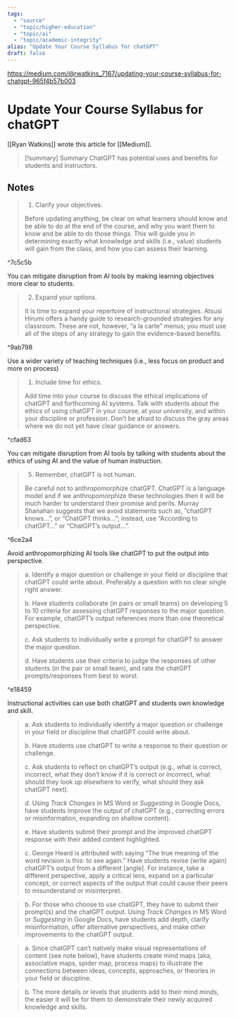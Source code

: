 ```yaml
---
tags:
  - "source"
  - "topic/higher-education"
  - "topic/ai"
  - "topic/academic-integrity"
alias: "Update Your Course Syllabus for chatGPT"
draft: false
---
```


https://medium.com/@rwatkins_7167/updating-your-course-syllabus-for-chatgpt-965f4b57b003

# Update Your Course Syllabus for chatGPT
[[Ryan Watkins]] wrote this article for [[Medium]].

> [!summary] Summary
> ChatGPT has potential uses and benefits for students and instructors.

## Notes
>1. Clarify your objectives.
> 
> Before updating anything, be clear on what learners should know and be able to do at the end of the course, and why you want them to know and be able to do those things. This will guide you in determining exactly what knowledge and skills (i.e., value) students will gain from the class, and how you can assess their learning.

^7c5c5b

You can mitigate disruption from AI tools by making learning objectives more clear to students.

>2. Expand your options.
> 
> It is time to expand your repertoire of instructional strategies. Atsusi Hirumi offers a handy guide to research-grounded strategies for any classroom. These are not, however, “a la carte” menus; you must use all of the steps of any strategy to gain the evidence-based benefits.

^9ab798

Use a wider variety of teaching techniques (i.e., less focus on product and more on process)

>1. Include time for ethics.
>
>Add time into your course to discuss the ethical implications of chatGPT and forthcoming AI systems. Talk with students about the ethics of using chatGPT in your course, at your university, and within your discipline or profession. Don’t be afraid to discuss the gray areas where we do not yet have clear guidance or answers.

^cfad63

You can mitigate disruption from AI tools by talking with students about the ethics of using AI and the value of human instruction.

> 5. Remember, chatGPT is not human.
> 
> Be careful not to anthropomorphize chatGPT. ChatGPT is a language model and if we anthropomorphize these technologies then it will be much harder to understand their promise and perils. Murray Shanahan suggests that we avoid statements such as, “chatGPT knows…”, or “ChatGPT thinks…”; instead, use “According to chatGPT…” or “ChatGPT’s output…”.

^6ce2a4

Avoid anthropomorphizing AI tools like chatGPT to put the output into perspective.

> a. Identify a major question or challenge in your field or discipline that chatGPT could write about. Preferably a question with no clear single right answer.
> 
> b. Have students collaborate (in pairs or small teams) on developing 5 to 10 criteria for assessing chatGPT responses to the major question. For example, chatGPT’s output references more than one theoretical perspective.
> 
> c. Ask students to individually write a prompt for chatGPT to answer the major question.
> 
> d. Have students use their criteria to judge the responses of other students (in the pair or small team), and rate the chatGPT prompts/responses from best to worst.

^e18459

Instructional activities can use both chatGPT and students own knowledge and skill.

> a. Ask students to individually identify a major question or challenge in your field or discipline that chatGPT could write about.
>
> b. Have students use chatGPT to write a response to their question or challenge.
> 
> c. Ask students to reflect on chatGPT’s output (e.g., what is correct, incorrect, what they don’t know if it is correct or incorrect, what should they look up elsewhere to verify, what should they ask chatGPT next).
> 
> d. Using _Track Changes_ in MS Word or _Suggesting_ in Google Docs, have students improve the output of chatGPT (e.g., correcting errors or misinformation, expanding on shallow content).
> 
> e. Have students submit their prompt and the improved chatGPT response with their added content highlighted.
>
> c. George Heard is attributed with saying “The true meaning of the word revision is this: to see again.” Have students revise (write again) chatGPT’s output from a different [angle]. For instance, take a different perspective, apply a critical lens, expand on a particular concept, or correct aspects of the output that could cause their peers to misunderstand or misinterpret.

> b. For those who choose to use chatGPT, they have to submit their prompt(s) and the chatGPT output. Using _Track Changes_ in MS Word or _Suggesting_ in Google Docs, have students add depth, clarify misinformation, offer alternative perspectives, and make other improvements to the chatGPT output.

> a. Since chatGPT can’t natively make visual representations of content (see note below), have students create mind maps (aka, associative maps, spider map, process maps) to illustrate the connections between ideas, concepts, approaches, or theories in your field or discipline.

> b. The more details or levels that students add to their mind minds, the easier it will be for them to demonstrate their newly acquired knowledge and skills.

